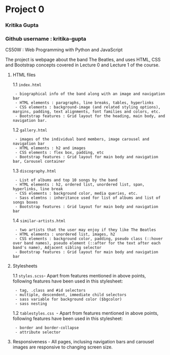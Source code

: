 # Project 0 
### Kritika Gupta
### Github username : kritika-gupta

CS50W : Web Programming with Python and JavaScript

The project is webpage about the band The Beatles, and uses HTML, CSS and Bootstrap concepts covered in Lecture 0 and Lecture 1 of the course. 

1. HTML files
    
    1.1 `index.html`

        - biographical info of the band along with an image and navigation bar
        - HTML elements : paragraphs, line breaks, tables, hyperlinks
        - CSS elements : background-image (and related styling options), margins, padding, text alignments, font families and colors, etc.
        - Bootstrap features : Grid layout for the heading, main body, and navigation bar.

    1.2 `gallery.html`

        - images of the individual band members, image carousel and navigation bar
        - HTML elements : h2 and images
        - CSS elements : flex box, padding, etc
        - Bootstrap features : Grid layout for main body and navigation bar, Carousel container

    1.3 `discography.html`

        - List of albums and top 10 songs by the band
        - HTML elements : h2, ordered list, unordered list, span, hyperlinks, line break
        - CSS elements : background color, media queries, etc.
        - Sass elemtns : inheritance used for list of albums and list of songs boxes
        - Bootstrap features : Grid layout for main body and navigation bar 

    1.4 `similar-artists.html`

        - two artists that the user may enjoy if they like The Beatles
        - HTML elements : unordered list, images, h2
        - CSS elements : background color, padding, pseudo class (::hover over band names), pseudo element (::after for the text after each band's name), Adjacent sibling selector
        - Bootstrap features : Grid layout for main body and navigation bar 

2. Stylesheets

    1.1 `styles.scss`- Apart from features mentioned in above points, following features have been used in this stylesheet:

        - tag, .class and #id selectors
        - multiple, descendent, immediate child selectors
        - sass variable for background color ($bgcolor)
        - sass nesting 

    1.2 `tablestyles.css `- Apart from features mentioned in above points, following features have been used in this stylesheet:

        - border and border-collapse
        - attribute selector 

3. Responsiveness - All pages, inclusing navigation bars and carousel images are responsive to changing screen size.  
